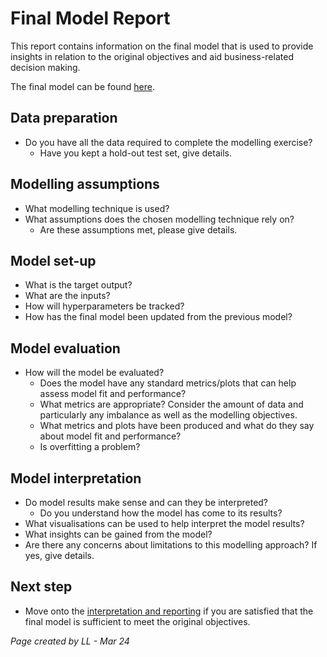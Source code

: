 # Final Model Report

This report contains information on the final model that is used to provide insights in relation to the original objectives and aid business-related decision making. 

The final model can be found [here](/models/).

## Data preparation

* Do you have all the data required to complete the modelling exercise?
  * Have you kept a hold-out test set, give details. 

## Modelling assumptions

* What modelling technique is used? 
* What assumptions does the chosen modelling technique rely on? 
  * Are these assumptions met, please give details. 

## Model set-up

* What is the target output?
* What are the inputs?
* How will hyperparameters be tracked? 
* How has the final model been updated from the previous model? 

## Model evaluation
* How will the model be evaluated?  
  * Does the model have any standard metrics/plots that can help assess model fit and performance?
  * What metrics are appropriate? Consider the amount of data and particularly any imbalance as well as the modelling objectives. 
  * What metrics and plots have been produced and what do they say about model fit and performance? 
  * Is overfitting a problem? 

## Model interpretation
* Do model results make sense and can they be interpreted? 
  * Do you understand how the model has come to its results? 
* What visualisations can be used to help interpret the model results? 
* What insights can be gained from the model? 
* Are there any concerns about limitations to this modelling approach? If yes, give details. 

## Next step
* Move onto the [interpretation and reporting](/docs/6.InterpretationAndReporting/) if you are satisfied that the final model is sufficient to meet the original objectives. 

*Page created by LL - Mar 24*